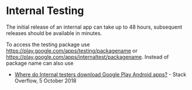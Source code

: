 # Internal Testing

The initial release of an internal app can take up to 48 hours, subsequent releases should be available in minutes.

To access the testing package use https://play.google.com/apps/testing/packagename or https://play.google.com/apps/internaltest/packagename.
Instead of package name can also use 
* [Where do Internal testers download Google Play Android apps?](https://stackoverflow.com/q/52664892) - Stack Overflow, 5 October 2018